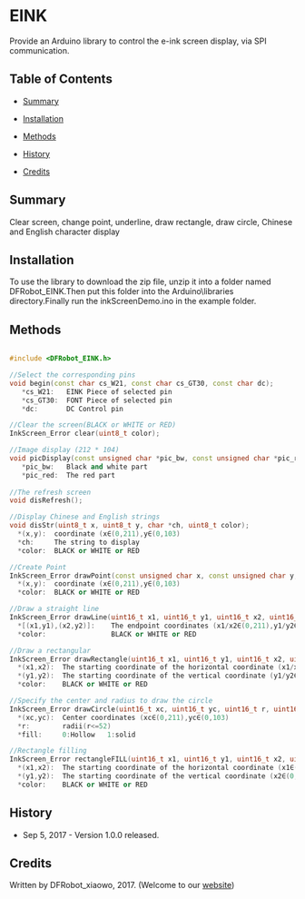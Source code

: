 # EINK 

Provide an Arduino library to control the e-ink screen display, via SPI communication.

## Table of Contents

* [Summary](#summary)
* [Installation](#installation)
* [Methods](#methods)

* [History](#history)
* [Credits](#credits)
<snippet>
<content>

## Summary

Clear screen, change point, underline, draw rectangle, draw circle, Chinese and English character display

## Installation

To use the library to download the zip file, unzip it into a folder named DFRobot_EINK.Then put this folder into the Arduino\libraries directory.Finally run the inkScreenDemo.ino in the example folder.
	
## Methods

```C++	

#include <DFRobot_EINK.h>

//Select the corresponding pins
void begin(const char cs_W21, const char cs_GT30, const char dc);
   *cs_W21:   EINK Piece of selected pin
   *cs_GT30:  FONT Piece of selected pin
   *dc:       DC Control pin

//Clear the screen(BLACK or WHITE or RED)
InkScreen_Error clear(uint8_t color);

//Image display (212 * 104)
void picDisplay(const unsigned char *pic_bw, const unsigned char *pic_red);
   *pic_bw:   Black and white part
   *pic_red:  The red part
 
//The refresh screen
void disRefresh();

//Display Chinese and English strings
void disStr(uint8_t x, uint8_t y, char *ch, uint8_t color);
  *(x,y):  coordinate (x∈(0,211),y∈(0,103)
  *ch:     The string to display
  *color:  BLACK or WHITE or RED

//Create Point
InkScreen_Error drawPoint(const unsigned char x, const unsigned char y, const unsigned char color);
  *(x,y):  coordinate (x∈(0,211),y∈(0,103)
  *color:  BLACK or WHITE or RED

//Draw a straight line
InkScreen_Error drawLine(uint16_t x1, uint16_t y1, uint16_t x2, uint16_t y2, uint8_t color);
  *[(x1,y1),(x2,y2)]:    The endpoint coordinates (x1/x2∈(0,211),y1/y2∈(0,103))
  *color:                BLACK or WHITE or RED

//Draw a rectangular
InkScreen_Error drawRectangle(uint16_t x1, uint16_t y1, uint16_t x2, uint16_t y2, uint8_t color);
  *(x1,x2):  The starting coordinate of the horizontal coordinate (x1/x2∈(0,211))
  *(y1,y2):  The starting coordinate of the vertical coordinate (y1/y2∈(0,103))
  *color:    BLACK or WHITE or RED

//Specify the center and radius to draw the circle
InkScreen_Error drawCircle(uint16_t xc, uint16_t yc, uint16_t r, uint16_t fill, uint8_t color);
  *(xc,yc):  Center coordinates (xc∈(0,211),yc∈(0,103)
  *r:        radii(r<=52)
  *fill:     0:Hollow   1:solid

//Rectangle filling
InkScreen_Error rectangleFILL(uint16_t x1, uint16_t y1, uint16_t x2, uint16_t y2, uint8_t color);
  *(x1,x2):  The starting coordinate of the horizontal coordinate (x1∈(0,211),y1∈(0,103)
  *(y1,y2):  The starting coordinate of the vertical coordinate (x2∈(0,211),y2∈(0,103)
  *color:    BLACK or WHITE or RED

```

## History

- Sep 5, 2017 - Version 1.0.0 released.

## Credits

Written by DFRobot_xiaowo, 2017. (Welcome to our [website](https://www.dfrobot.com/))

